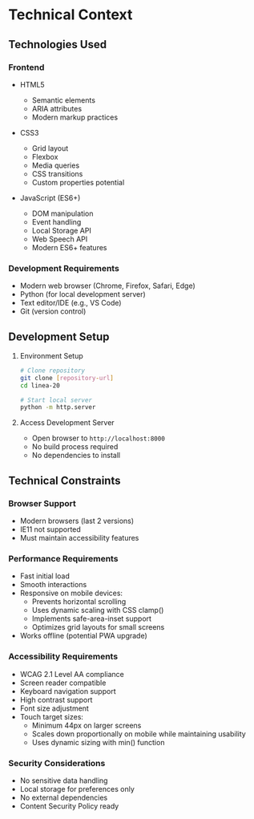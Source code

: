 # Technical Context

## Technologies Used

### Frontend
- HTML5
  - Semantic elements
  - ARIA attributes
  - Modern markup practices

- CSS3
  - Grid layout
  - Flexbox
  - Media queries
  - CSS transitions
  - Custom properties potential

- JavaScript (ES6+)
  - DOM manipulation
  - Event handling
  - Local Storage API
  - Web Speech API
  - Modern ES6+ features

### Development Requirements
- Modern web browser (Chrome, Firefox, Safari, Edge)
- Python (for local development server)
- Text editor/IDE (e.g., VS Code)
- Git (version control)

## Development Setup
1. Environment Setup
   ```bash
   # Clone repository
   git clone [repository-url]
   cd linea-20

   # Start local server
   python -m http.server
   ```

2. Access Development Server
   - Open browser to `http://localhost:8000`
   - No build process required
   - No dependencies to install

## Technical Constraints

### Browser Support
- Modern browsers (last 2 versions)
- IE11 not supported
- Must maintain accessibility features

### Performance Requirements
- Fast initial load
- Smooth interactions
- Responsive on mobile devices:
  - Prevents horizontal scrolling
  - Uses dynamic scaling with CSS clamp()
  - Implements safe-area-inset support
  - Optimizes grid layouts for small screens
- Works offline (potential PWA upgrade)

### Accessibility Requirements
- WCAG 2.1 Level AA compliance
- Screen reader compatible
- Keyboard navigation support
- High contrast support
- Font size adjustment
- Touch target sizes:
  - Minimum 44px on larger screens
  - Scales down proportionally on mobile while maintaining usability
  - Uses dynamic sizing with min() function

### Security Considerations
- No sensitive data handling
- Local storage for preferences only
- No external dependencies
- Content Security Policy ready
